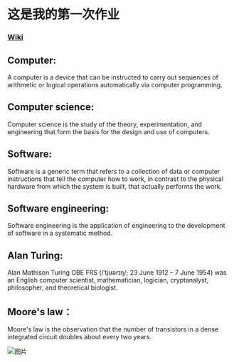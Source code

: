 # 这是我的第一次作业

### [Wiki](https://en.wikipedia.org/wiki/Wiki)

## **Computer**:

A computer is a device that can be instructed to carry out sequences of arithmetic or logical operations automatically via computer programming.

## **Computer science**:

Computer science is the study of the theory, experimentation, and engineering that form the basis for the design and use of computers.

## **Software**:

Software is a generic term that refers to a collection of data or computer instructions that tell the computer how to work, in contrast to the physical hardware from which the system is built, that actually performs the work.

## **Software engineering**:

Software engineering is the application of engineering to the development of software in a systematic method.

## **Alan Turing**:

Alan Mathison Turing OBE FRS (/ˈtjʊərɪŋ/; 23 June 1912 – 7 June 1954) was an English computer scientist, mathematician, logician, cryptanalyst, philosopher, and theoretical biologist.

## **Moore's law**：

Moore's law is the observation that the number of transistors in a dense integrated circuit doubles about every two years. 


![图片](https://upload.wikimedia.org/wikipedia/commons/thumb/9/9d/Moore%27s_Law_Transistor_Count_1971-2016.png/800px-Moore%27s_Law_Transistor_Count_1971-2016.png)